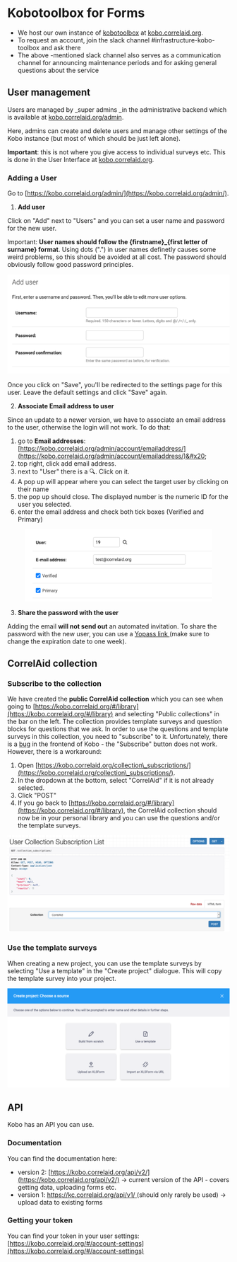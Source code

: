 # Kobotoolbox for Forms

* We host our own instance of [kobotoolbox](https://www.kobotoolbox.org) at [kobo.correlaid.org](https://kobo.correlaid.org).&#x20;
* To request an account, join the slack channel #infrastructure-kobo-toolbox and ask there
* The above -mentioned slack channel also serves as a communication channel for announcing maintenance periods and for asking general questions about the service

## User management

Users are managed by \_super admins \_in the administrative backend which is available at [kobo.correlaid.org/admin](https://kobo.correlaid.org/admin).

Here, admins can create and delete users and manage other settings of the Kobo instance (but most of which should be just left alone).

**Important**: this is not where you give access to individual surveys etc. This is done in the User Interface at [kobo.correlaid.org](https://kobo.correlaid.org).

### Adding a User

Go to [https://kobo.correlaid.org/admin/](https://kobo.correlaid.org/admin/).

1. **Add user**

Click on "Add" next to "Users" and you can set a user name and password for the new user.

Important: **User names should follow the {firstname}\_{first letter of surname} format**. Using dots (".") in user names definetly causes some weird problems, so this should be avoided at all cost. The password should obviously follow good password principles.

![](../../.gitbook/assets/screenshot-2021-03-03-at-09.53.17.png)

Once you click on "Save", you'll be redirected to the settings page for this user. Leave the default settings and click "Save" again.

2. **Associate Email address to user**

Since an update to a newer version, we have to associate an email address to the user, otherwise the login will not work. To do that:

1. go to **Email addresses**: [https://kobo.correlaid.org/admin/account/emailaddress/](https://kobo.correlaid.org/admin/account/emailaddress/)&#x20;
2. top right, click add email address.&#x20;
3. next to "User" there is a :mag:. Click on it.
4. A pop up will appear where you can select the target user by clicking on their name
5. the pop up should close. The displayed number is the numeric ID for the user you selected.
6. enter the email address and check both tick boxes (Verified and Primary)

<figure><img src="../../.gitbook/assets/Screenshot 2023-11-02 at 3.23.32 PM.png" alt=""><figcaption></figcaption></figure>

3. **Share the password with the user**&#x20;

Adding the email **will not send out** an automated invitation. To share the password with the new user, you can use a [Yopass link ](https://yopass.se/)(make sure to change the expiration date to one week).&#x20;

## CorrelAid collection

### Subscribe to the collection

We have created the **public CorrelAid collection** which you can see when going to [https://kobo.correlaid.org/#/library](https://kobo.correlaid.org/#/library) and selecting "Public collections" in the bar on the left. The collection provides template surveys and question blocks for questions that we ask. In order to use the questions and template surveys in this collection, you need to "subscribe" to it. Unfortunately, there is a [bug](https://github.com/kobotoolbox/kpi/issues/2813) in the frontend of Kobo - the "Subscribe" button does not work. However, there is a workaround:

1. Open [https://kobo.correlaid.org/collection\_subscriptions/](https://kobo.correlaid.org/collection\_subscriptions/).
2. In the dropdown at the bottom, select "CorrelAid" if it is not already selected.
3. Click "POST"
4. If you go back to [https://kobo.correlaid.org/#/library](https://kobo.correlaid.org/#/library), the CorrelAid collection should now be in your personal library and you can use the questions and/or the template surveys.

![](../../.gitbook/assets/screenshot-2021-03-03-at-10.04.42.png)

### Use the template surveys

When creating a new project, you can use the template surveys by selecting "Use a template" in the "Create project" dialogue. This will copy the template survey into your project.

![](../../.gitbook/assets/screenshot-2021-03-03-at-10.09.44.png)

## API

Kobo has an API you can use.

### Documentation

You can find the documentation here:

* version 2: [https://kobo.correlaid.org/api/v2/](https://kobo.correlaid.org/api/v2/) -> current version of the API - covers getting data, uploading forms etc.
* version 1: [https://kc.correlaid.org/api/v1/ ](https://kc.kobotoolbox.org/api/v1/)(should only rarely be used) -> upload data to existing forms

### Getting your token

You can find your token in your user settings: [https://kobo.correlaid.org/#/account-settings](https://kobo.correlaid.org/#/account-settings)

####
